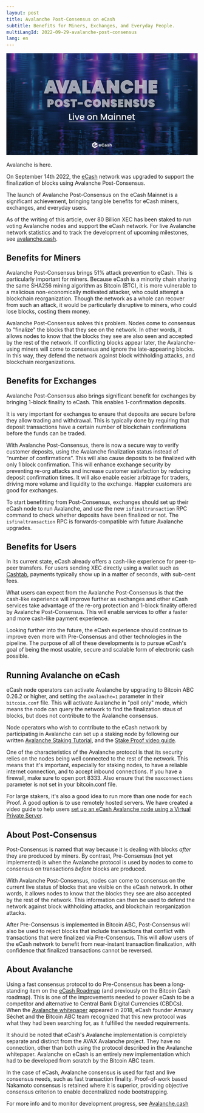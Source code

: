 ```yaml
---
layout: post
title: Avalanche Post-Consensus on eCash
subtitle: Benefits for Miners, Exchanges, and Everyday People.
multiLangId: 2022-09-29-avalanche-post-consensus
lang: en
---
```


![Avalanche Live on Mainnet](/img/avalanche-live.jpg)

Avalanche is here.

On September 14th 2022, the [eCash](https://e.cash) network was upgraded to support the finalization of blocks
using Avalanche Post-Consensus.

The launch of Avalanche Post-Consensus on the eCash Mainnet is a significant achievement, bringing tangible
benefits for eCash miners, exchanges, and everyday users.

As of the writing of this article, over 80 Billion XEC has been staked to run voting Avalanche nodes and support
the eCash network. For live Avalanche network statistics and to track the development of upcoming milestones,
see [avalanche.cash](https://avalanche.cash/).

## Benefits for Miners

Avalanche Post-Consensus brings 51% attack prevention to eCash. This is particularly important for miners.
Because eCash is a minority chain sharing the same SHA256 mining algorithm as Bitcoin (BTC), it is more
vulnerable to a malicious non-economically motivated attacker, who could attempt a blockchain reorganization.
Though the network as a whole can recover from such an attack, it would be particularly disruptive to miners,
who could lose blocks, costing them money.

Avalanche Post-Consensus solves this problem. Nodes come to consensus to "finalize" the blocks that they see
on the network. In other words, it allows nodes to know that the blocks they see are also seen and accepted by
the rest of the network.  If conflicting blocks appear later, the Avalanche-using miners will come to consensus
and ignore the late-appearing blocks. In this way, they defend the network against block withholding attacks,
and blockchain reorganizations.

## Benefits for Exchanges

Avalanche Post-Consensus also brings significant benefit for exchanges by bringing 1-block finality to eCash.
This enables 1-confirmation deposits.

It is very important for exchanges to ensure that deposits are secure before they allow trading and withdrawal.
This is typically done by requiring that deposit transactions have a certain number of blockchain confirmations
before the funds can be traded.

With Avalanche Post-Consensus, there is now a secure way to verify customer deposits, using the Avalanche
finalization status instead of “number of confirmations”. This will also cause deposits to be finalized with only
1 block confirmation. This will enhance exchange security by preventing re-org attacks and increase customer
satisfaction by reducing deposit confirmation times. It will also enable easier arbitrage for traders,
driving more volume and liquidity to the exchange. Happier customers are good for exchanges.

To start benefitting from Post-Consensus, exchanges should set up their eCash node to run Avalanche, and use the
new `isfinaltransaction` RPC command to check whether deposits have been finalized or not. The `isfinaltransaction`
RPC is forwards-compatible with future Avalanche upgrades.

## Benefits for Users

In its current state, eCash already offers a cash-like experience for peer-to-peer transfers. For users sending
XEC directly using a wallet such as [Cashtab](https://cashtab.com/), payments typically show up in a matter of
seconds, with sub-cent fees.

What users can expect from the Avalanche Post-Consensus is that the cash-like experience will improve further
as exchanges and other eCash services take advantage of the re-org protection and 1-block finality offered
by Avalanche Post-Consensus. This will enable services to offer a faster and more cash-like payment experience.

Looking further into the future, the eCash experience should continue to improve even more with Pre-Consensus
and other technologies in the pipeline. The purpose of all of these developments is to pursue eCash's goal
of being the most usable, secure and scalable form of electronic cash possible.

## Running Avalanche on eCash

eCash node operators can activate Avalanche by upgrading to Bitcoin ABC 0.26.2 or higher, and setting the
`avalanche=1` parameter in their `bitcoin.conf` file. This will activate Avalanche in "poll only" mode, which 
means the node can query the network to find the finalization staus of blocks, but does not contribute to the
Avalanche consensus.

Node operators who wish to contribute to the eCash network by participating in Avalanche can set up a staking node
by following our written [Avalanche Staking Tutorial](/2022-09-07-avalanche-staking-tutorial/), and the
[Stake Proof video guide](https://youtu.be/3k5M4k8OF-I).

One of the characteristics of the Avalanche protocol is that its security relies on the nodes being well connected
to the rest of the network. This means that it's important, especially for staking nodes, to have a reliable
internet connection, and to accept inbound connections. If you have a firewall, make sure to open port 8333.
Also ensure that the `maxconnections` parameter is not set in your bitcoin.conf file.

For large stakers, it's also a good idea to run more than one node for each Proof. A good option is to use remotely
hosted servers. We have created a video guide to help users [set up an eCash Avalanche node using a Virtual Private Server](https://youtu.be/ls88OH3eGwQ). 

## About Post-Consensus

Post-Consensus is named that way because it is dealing with blocks *after* they are produced by miners.
By contrast, Pre-Consensus (not yet implemented) is when the Avalanche protocol is used by nodes to come
to consensus on transactions *before* blocks are produced.

With Avalanche Post-Consensus, nodes can come to consensus on the current live status of blocks that
are visible on the eCash network. In other words, it allows nodes to know that the blocks they see are
also accepted by the rest of the network. This information can then be used to defend the network against
block withholding attacks, and blockchain reorganization attacks.

After Pre-Consensus is implemented in Bitcoin ABC, Post-Consensus will also be used to reject blocks that
include transactions that conflict with transactions that were finalized via Pre-Consensus. This will
allow users of the eCash network to benefit from near-instant transaction finalization, with confidence that
finalized transactions cannot be reversed.

## About Avalanche

Using a fast consensus protocol to do Pre-Consensus has been a long-standing item on the
[eCash Roadmap](https://e.cash/roadmap-explained) (and previously on the Bitcoin Cash roadmap).
This is one of the improvements needed to power eCash to be a competitor and alternative to
Central Bank Digital Currencies (CBDCs). When the [Avalanche whitepaper](https://ipfs.io/ipfs/QmUy4jh5mGNZvLkjies1RWM4YuvJh5o2FYopNPVYwrRVGV)
appeared in 2018, eCash founder Amaury Séchet and the Bitcoin ABC team recognized that this new 
protocol was what they had been searching for, as it fulfilled the needed requirements.

It should be noted that eCash's Avalanche implementation is completely separate and distinct from the
AVAX Avalanche project. They have no connection, other than both using the protocol described in the
Avalanche whitepaper. Avalanche on eCash is an entirely new implementation which had to be developed
from scratch by the Bitcoin ABC team.

In the case of eCash, Avalanche consensus is used for fast and live consensus needs, such as fast
transaction finality. Proof-of-work based Nakamoto consensus is retained where it is superior,
providing objective consensus criterion to enable decentralized node bootstrapping.

For more info and to monitor development progress, see [Avalanche.cash](https://www.avalanche.cash/)
